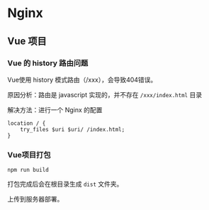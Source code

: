 # Nginx

## Vue 项目

### Vue 的 history 路由问题

Vue使用 history 模式路由（/xxx），会导致404错误。

原因分析：路由是 javascript 实现的，并不存在 `/xxx/index.html` 目录

解决方法：进行一个 Nginx 的配置

```nginx
location / {
    try_files $uri $uri/ /index.html;
}
```

### Vue项目打包

```shell
npm run build
```

打包完成后会在根目录生成 `dist` 文件夹。

上传到服务器部署。
